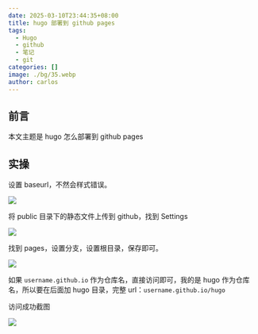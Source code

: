 ```yaml
---
date: 2025-03-10T23:44:35+08:00
title: hugo 部署到 github pages
tags:
  - Hugo
  - github
  - 笔记
  - git
categories: []
image: ./bg/35.webp
author: carlos
---
```


## 前言

本文主题是 hugo 怎么部署到 github pages

## 实操

设置 baseurl，不然会样式错误。

![](../00-assets/Pasted%20image%2020250310233803.png)

将 public 目录下的静态文件上传到 github，找到 Settings

![](../00-assets/Pasted%20image%2020250310233913.png)

找到 pages，设置分支，设置根目录，保存即可。

![](../00-assets/Pasted%20image%2020250310234041.png)

如果 `username.github.io` 作为仓库名，直接访问即可，我的是 hugo 作为仓库名，所以要在后面加 hugo 目录，完整 url：`username.github.io/hugo`

访问成功截图

![](../00-assets/Pasted%20image%2020250310234348.png)